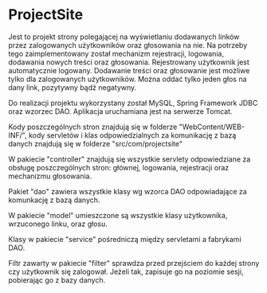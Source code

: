 # ProjectSite
Jest to projekt strony polegającej na wyświetlaniu dodawanych linków przez zalogowanych użytkowników oraz głosowania na 
nie. Na potrzeby tego zaimplementowany został mechanizm rejestracji, logowania, dodawania nowych treści oraz głosowania.
Rejestrowany użytkownik jest automatycznie logowany. Dodawanie treści oraz głosowanie jest możliwe tylko dla zalogowanych 
użytkowników. Można oddać tylko jeden głos na dany link, pozytywny bądź negatywny. 

Do realizacji projektu wykorzystany został MySQL, Spring Framework JDBC oraz wzorzec DAO. Aplikacja uruchamiana jest na 
serwerze Tomcat.

Kody poszczególnych stron znajdują się w folderze "WebContent/WEB-INF/", kody servletów i klas odpowiedzialnych za 
komunikację z bazą danych znajdują się w folderze "src/com/projectsite" 

W pakiecie "controller" znajdują się wszystkie servlety odpowiedziane za obsługę poszczególnych stron: głównej, logowania, 
rejestracji oraz mechanizmu głosowania. 

Pakiet "dao" zawiera wszystkie klasy wg wzorca DAO odpowiadające za komunkację z bazą danych.

W pakiecie "model" umieszczone są wszystkie klasy użytkownika, wrzuconego linku, oraz głosu.

Klasy w pakiecie "service" pośredniczą między servletami a fabrykami DAO.

Filtr zawarty w pakiecie "filter" sprawdza przed przejściem do każdej strony czy użytkownik się zalogował. Jeżeli tak, 
zapisuje go na poziomie sesji, pobierając go z bazy danych.
